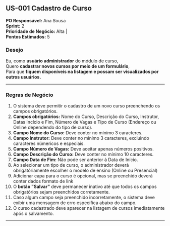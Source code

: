 

## US-001 Cadastro de Curso

 **PO Responsável:**  Ana Sousa <br>
 **Sprint:** 2 <br>
 **Prioridade de Negócio:**  Alta | <br>
 **Pontos Estimados:**  5 

### Desejo

Eu, como **usuário administrador** do módulo de curso, <br>
Quero **cadastrar novos cursos por meio de um formulário**, <br>
Para que **fiquem disponíveis na listagem e possam ser visualizados por outros usuários.**

---

### Regras de Negócio

1.  O sistema deve permitir o cadastro de um novo curso preenchendo os campos obrigatórios.
2.  **Campos obrigatórios:** Nome do Curso, Descrição do Curso, Instrutor, Datas Incício e Fim, Número de Vagas e Tipo de Curso (Endereço ou Online dependendo do tipo de curso).
3.  **Campo Nome do Curso:** Deve conter no mínimo 3 caracteres.
4.  **Campo Instrutor:** Deve conter no mínimo 3 caracteres, excluindo caracteres númericos e especiais.
5.  **Campo Número de Vagas:** Deve aceitar apenas números positivos.
6.  **Campo Descrição do Curso:** Deve conter no mínimo 10 caracteres.
7.  **Campo Data de Fim:** Não pode ser anterior à Data de Início.
8.  Ao selecionar um tipo de curso, o administrador deverá obrigatóriamente escolher o modelo de ensino (Online ou Presencial)
9.  Adicionar capa para o curso é opcional, mas se preenchido deverá conter dados formato de link
10.  O **botão "Salvar"** deve permanecer inativo até que todos os campos obrigatórios sejam preenchidos corretamente.
11. Caso algum campo seja preenchido incorretamente, o sistema deve exibir uma mensagem de erro específica abaixo do campo.
12. O curso cadastrado deve aparecer na listagem de cursos imediatamente após o salvamento.

---

